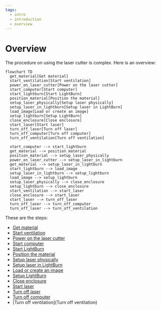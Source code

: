 ```yaml
---
tags:
  - intro
  - introduction
  - overview
---
```


# Overview

The procedure on using the laser cutter is complex.
Here is an overview:

```mermaid
flowchart TD
  get_material[Get material]
  start_ventilation[Start ventilation]
  power_on_laser_cutter[Power on the laser cutter]
  start_computer[Start computer]
  start_lightburn[Start LightBurn]
  position_material[Position the material]
  setup_laser_physically[Setup laser physically]
  setup_laser_in_lightburn[Setup laser in LightBurn]
  load_image[Load or create an image]
  setup_lightburn[Setup LightBurn]
  close_enclosure[Close enclosure]
  start_laser[Start laser]
  turn_off_laser[Turn off laser]
  turn_off_computer[Turn off computer]
  turn_off_ventilation[Turn off ventilation]
    
  start_computer --> start_lightburn
  get_material --> position_material
  position_material --> setup_laser_physically
  power_on_laser_cutter --> setup_laser_in_lightburn
  get_material --> setup_laser_in_lightburn
  start_lightburn --> load_image
  setup_laser_in_lightburn --> setup_lightburn
  load_image --> setup_lightburn
  setup_laser_physically --> close_enclosure
  setup_lightburn --> close_enclosure
  start_ventilation --> start_laser
  close_enclosure --> start_laser
  start_laser --> turn_off_laser
  turn_off_laser --> turn_off_computer
  turn_off_laser --> turn_off_ventilation 
```

These are the steps:

- [Get material](get_material.md)
- [Start ventilation](start_ventilation.md)
- [Power on the laser cutter](power_on_laser_cutter.md)
- [Start computer](start_computer.md)
- [Start LightBurn](start_lightburn.md)
- [Position the material](position_material.md)
- [Setup laser physically](setup_laser_physically.md)
- [Setup laser in LightBurn](setup_laser_in_lightburn.md)
- [Load or create an image](load_image.md)
- [Setup LightBurn](setup_lightburn.md)
- [Close enclosure](close_enclosure)
- [Start laser](start_laser.md)
- [Turn off laser](turn_off_laser.md)
- [Turn off computer](turn_off_computer.md)
- [Turn off ventilation](Turn off ventilation)
